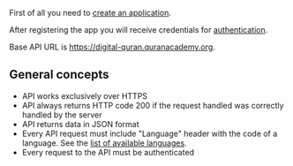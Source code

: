 First of all you need to [create an application](creating-an-application.md).

After registering the app you will receive credentials for [authentication](authentication.md).

Base API URL is https://digital-quran.quranacademy.org.

## General concepts

- API works exclusively over HTTPS
- API always returns HTTP code 200 if the request handled was correctly handled by the server
- API returns data in JSON format
- Every API request must include "Language" header with the code of a language. See the [list of available languages](available-languages.md).
- Every request to the API must be authenticated
